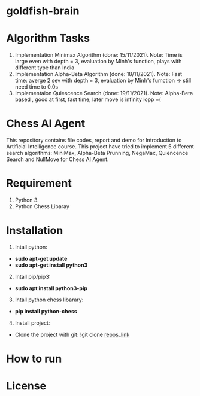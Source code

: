 # goldfish-brain
# Algorithm Tasks
1. Implementation Minimax Algorithm (done: 15/11/2021). Note: Time is large even with depth = 3, evaluation by Minh's function, plays with different type than India
2. Implementation Alpha-Beta Algorithm (done: 18/11/2021). Note: Fast time: averge 2 sev with depth = 3, evaluation by Minh's fumction -> still need time to 0.0s
3. Implementaion Quiescence Search (done: 19/11/2021). Note: Alpha-Beta based , good at first, fast time; later move is infinity lopp =(

# Chess AI Agent
This repository contains file codes, report and demo for Introduction to Artificial Intelligence course. This project have tried to implement 5 different search algorithms: MiniMax, Alpha-Beta Prunning, NegaMax, Quiencence Search and NullMove for Chess AI Agent.

# Requirement
1. Python 3.
2. Python Chess Libaray

# Installation
1. Intall python:
* __sudo apt-get update__
* __sudo apt-get install python3__
2. Intall pip/pip3:
* __sudo apt install python3-pip__
3. Intall python chess libarary:
* __pip install python-chess__
4. Install project:
* Clone the project with git: !git clone [repos_link]

[repos_link]: https://github.com/RevolNoom/goldfish-brain.git

# How to run

# License
